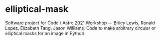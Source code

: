 # elliptical-mask
Software project for Code / Astro 2021 Workshop — Briley Lewis, Ronald Lopez, Elizabeth Tang, Jason Williams. Code to make arbitrary circular or elliptical masks for an image in Python 
